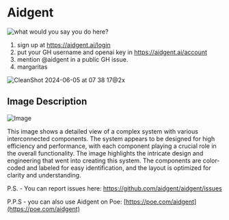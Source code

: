 # Aidgent

![what would you say you do here?](https://i.imgflip.com/8sh73j.jpg)

1. sign up at https://aidgent.ai/login
2. put your GH username and openai key in https://aidgent.ai/account
3. mention @aidgent in a public GH issue.
4. margaritas


![CleanShot 2024-06-05 at 07 38 17@2x](https://github.com/aidgent/aidgent/assets/19483938/7dcfb4da-c54e-439a-b30a-35e40619a250)


## Image Description

![Image](https://github.com/aidgent/aidgent/assets/19483938/d0b52603-e167-4feb-8655-7b2a75335bd6)

This image shows a detailed view of a complex system with various interconnected components. The system appears to be designed for high efficiency and performance, with each component playing a crucial role in the overall functionality. The image highlights the intricate design and engineering that went into creating this system. The components are color-coded and labeled for easy identification, and the layout is optimized for clarity and understanding.

P.S. - You can report issues here: https://github.com/aidgent/aidgent/issues

P.P.S - you can also use Aidgent on Poe:
[https://poe.com/aidgent](https://poe.com/aidgent)


